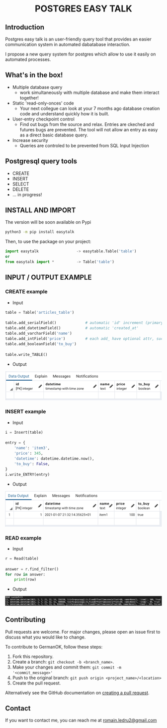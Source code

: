 <h1 align="center">
    POSTGRES EASY TALK
</h1>

## Introduction

Postgres easy talk is an user-friendly query tool that provides an easier communication system in automated dabatabase interaction.

I propose a new query system for postgres which allow to use it easily on automated processes.

## What's in the box!

- Multiple database query
    - work simultaneously with multiple database and make them interact together!
- Static 'read-only-onces' code
    - Your next collegue can look at your 7 months ago database creation code and understand quickly how it is built.
- User-entry checkpoint control
    - Find out bugs from the source and relax. Entries are ckeched and futures bugs are prevented. The tool will not allow an entry as easy as a direct basic database query.
- Increase security
    - Queries are controled to be prevented from SQL Input Injection

## Postgresql query tools

- CREATE
- INSERT
- SELECT
- DELETE
- ... in progress!

## INSTALL AND IMPORT

The version will be soon available on Pypi
```bash
python3 -m pip install easytalk
```

Then, to use the package on your project:
```python
import easytalk                 -> easytable.Table('table')
or
from easytalk import *          -> Table('table')
```

## INPUT / OUTPUT EXAMPLE

### CREATE example

* Input

```python
table = Table('articles_table')

table.add_serialField()             # automatic 'id' increment (primary key)
table.add_datetimeField()           # automatic 'created_at'
table.add_varcharField('name')      
table.add_intField('price')         # each add_ have optional attr, such as NOT NULL (by default on True)
table.add_booleanField('to_buy')

table.write_TABLE()
```

* Output

![table_CREATE](/images/table_CREATE.png)

### INSERT example

* Input

```python
i = Insert(table)

entry = {
    'name': 'item3',
    'price': 345,
    'datetime': datetime.datetime.now(),
    'to_buy': False,
}
i.write_ENTRY(entry)
```

* Output

![table_INSERT](/images/table_INSERT.png)

### READ example

* Input

```python
r = Read(table)

answer = r.find_filter()
for row in answer:
    print(row)
```

* Output

![table_SELECT](/images/table_SELECT.png)


## Contributing
Pull requests are welcome. For major changes, please open an issue first to discuss what you would like to change.

To contribute to GermanOK, follow these steps:

1. Fork this repository.
2. Create a branch: `git checkout -b <branch_name>`.
3. Make your changes and commit them: `git commit -m '<commit_message>'`
4. Push to the original branch: `git push origin <project_name>/<location>`
5. Create the pull request.

Alternatively see the GitHub documentation on [creating a pull request](https://help.github.com/en/github/collaborating-with-issues-and-pull-requests/creating-a-pull-request).

## Contact

If you want to contact me, you can reach me at romain.ledru2@gmail.com
